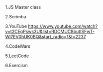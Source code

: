 1.JS Master class

2.Scrimba

3.YouTube
https://www.youtube.com/watch?v=t2CEgPsws3U&list=RDCMUC8butISFwT-Wl7EV0hUK0BQ&start_radio=1&t=2237

4.CodeWars

5.LeetCode

6.Exercism
